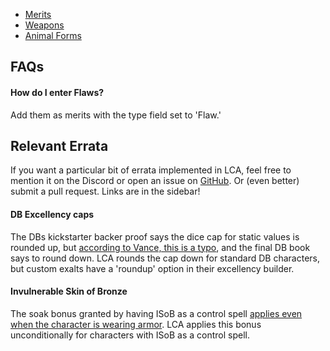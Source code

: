 - [Merits](./merits.md)
- [Weapons](./weapons.md)
- [Animal Forms](./forms.md)

## FAQs

#### How do I enter Flaws?

Add them as merits with the type field set to 'Flaw.'

## Relevant Errata

If you want a particular bit of errata implemented in LCA, feel free to mention it on the Discord or open an issue on [GitHub](https://github.com/makzu/lotcastingatemi/issues). Or (even better) submit a pull request. Links are in the sidebar!

#### DB Excellency caps

The DBs kickstarter backer proof says the dice cap for static values is rounded up, but [according to Vance, this is a typo](http://forum.theonyxpath.com/forum/main-category/exalted/1069023-ask-the-devs?p=1275486#post1275486), and the final DB book says to round down. LCA rounds the cap down for standard DB characters, but custom exalts have a 'roundup' option in their excellency builder.

#### Invulnerable Skin of Bronze

The soak bonus granted by having ISoB as a control spell [applies even when the character is wearing armor](http://forum.theonyxpath.com/forum/main-category/exalted/1069023-ask-the-devs?p=1187120#post1187120). LCA applies this bonus unconditionally for characters with ISoB as a control spell.
